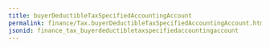 ```yaml
---
title: buyerDeductibleTaxSpecifiedAccountingAccount
permalink: finance/Tax.buyerDeductibleTaxSpecifiedAccountingAccount.html
jsonid: finance_tax_buyerdeductibletaxspecifiedaccountingaccount
---
```

